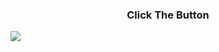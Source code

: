 <h3 align="center">Click The Button</h3>
<a href="https://dashboard.heroku.com/new?button-url=https%3A%2F%2Fgithub.com%2FSendiAp%2FRose-Pro&template=https%3A%2F%2Fgithub.com%2FSendiAp%2FRose-Pro"><img src="https://www.herokucdn.com/deploy/button.svg"></a>
</div>
